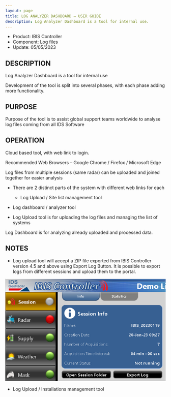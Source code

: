 ```yaml
---
layout: page
title: LOG ANALYZER DASHBOARD – USER GUIDE 
description: Log Analyzer Dashboard is a tool for internal use.
---
```


 - Product: IBIS Controller 
 - Component: Log files 
 - Update: 05/05/2023 

## DESCRIPTION 

Log Analyzer Dashboard is a tool for internal use 

Development of the tool is split into several phases, with each phase adding more functionality.  

## PURPOSE 

Purpose of the tool is to assist global support teams worldwide to analyse log files coming from all IDS Software 

## OPERATION 

Cloud based tool, with web link to login.  

Recommended Web Browsers – Google Chrome / Firefox / Microsoft Edge  

Log files from multiple sessions (same radar) can be uploaded and joined together for easier analysis 

* There are 2 distinct parts of the system with different web links for each 

  - Log Upload / Site list management tool 

 - Log dashboard / analyzer tool 

* Log Upload tool is for uploading the log files and managing the list of systems 

Log Dashboard is for analyzing already uploaded and processed data. 

## NOTES 

* Log upload tool will accept a ZIP file exported from IBIS Controller version 4.5 and above using Export Log Button. It is possible to export logs from different sessions and upload them to the portal. 

![Start](/assets/start.png)

* Log Upload / Installations management tool 
